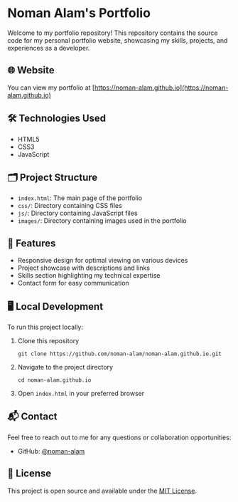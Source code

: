 # Noman Alam's Portfolio

Welcome to my portfolio repository! This repository contains the source code for my personal portfolio website, showcasing my skills, projects, and experiences as a developer.

## 🌐 Website

You can view my portfolio at [https://noman-alam.github.io](https://noman-alam.github.io)

## 🛠️ Technologies Used

- HTML5
- CSS3
- JavaScript

## 🗂️ Project Structure

- `index.html`: The main page of the portfolio
- `css/`: Directory containing CSS files
- `js/`: Directory containing JavaScript files
- `images/`: Directory containing images used in the portfolio

## 🚀 Features

- Responsive design for optimal viewing on various devices
- Project showcase with descriptions and links
- Skills section highlighting my technical expertise
- Contact form for easy communication

## 🖥️ Local Development

To run this project locally:

1. Clone this repository
   ```
   git clone https://github.com/noman-alam/noman-alam.github.io.git
   ```
2. Navigate to the project directory
   ```
   cd noman-alam.github.io
   ```
3. Open `index.html` in your preferred browser

## 📬 Contact

Feel free to reach out to me for any questions or collaboration opportunities:
- GitHub: [@noman-alam](https://github.com/noman-alam)

## 📄 License

This project is open source and available under the [MIT License](LICENSE).
